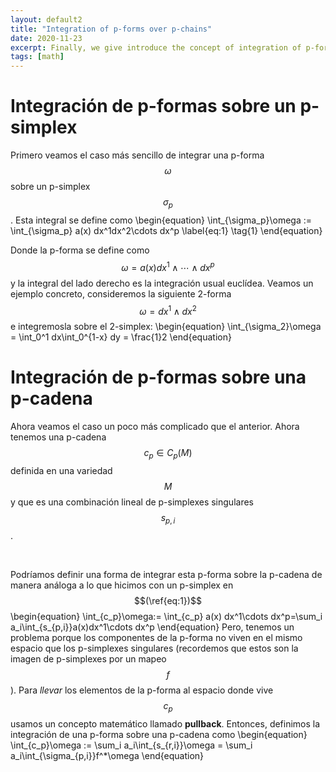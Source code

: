 ```yaml
---
layout: default2
title: "Integration of p-forms over p-chains"
date: 2020-11-23
excerpt: Finally, we give introduce the concept of integration of p-forms over p-chains.
tags: [math]
---
```


# Integración de p-formas sobre un p-simplex

Primero veamos el caso más sencillo de integrar una p-forma $$\omega$$ sobre un p-simplex $$\sigma_p$$. Esta integral se define como
\begin{equation}
\int_{\sigma_p}\omega := \int_{\sigma_p} a(x) dx^1dx^2\cdots dx^p \label{eq:1} \tag{1} 
\end{equation}

Donde la p-forma se define como $$\omega=a(x)dx^1\wedge\cdots\wedge dx^p$$ y la integral del lado derecho es la integración usual euclídea. Veamos un ejemplo concreto, consideremos la siguiente 2-forma $$\omega=dx^1\wedge dx^2$$ e integremosla sobre el 2-simplex:
\begin{equation}
	\int_{\sigma_2}\omega = \int_0^1 dx\int_0^{1-x} dy = \frac{1}2
\end{equation}

# Integración de p-formas sobre una p-cadena

Ahora veamos el caso un poco más complicado que el anterior. Ahora tenemos una p-cadena $$c_p\in C_p(M)$$ definida en una variedad $$M$$ y que es una combinación lineal de p-simplexes singulares $$s_{p,i}$$.

<br>

Podríamos definir una forma de integrar esta p-forma sobre la p-cadena de manera análoga a lo que hicimos con un p-simplex en $$(\ref{eq:1})$$
\begin{equation}
	\int_{c_p}\omega:= \int_{c_p} a(x) dx^1\cdots dx^p=\sum_i a_i\int_{s_{p,i}}a(x)dx^1\cdots dx^p
\end{equation}
Pero, tenemos un problema porque los componentes de la p-forma no viven en el mismo espacio que los p-simplexes singulares (recordemos que estos son la imagen de p-simplexes por un mapeo $$f$$). Para *llevar* los elementos de la p-forma al espacio donde vive $$c_p$$ usamos un concepto matemático llamado **pullback**. Entonces, definimos la integración de una p-forma sobre una p-cadena como
\begin{equation}
	\int_{c_p}\omega := \sum_i a_i\int_{s_{r,i}}\omega = \sum_i a_i\int_{\sigma_{p,i}}f^*\omega
\end{equation}
